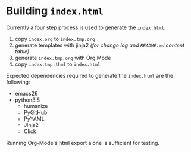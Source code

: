 # Building `index.html`

Currently a four step process is used to generate the `index.html`:

1. copy `index.org` to `index.tmp.org`
2. generate templates with jinja2 *(for change log and `README.md` content table)*
3. generate `index.tmp.org` with Org Mode
4. copy `index.tmp.thml` to `index.html`

Expected dependencies required to generate the `index.html` are the following:

- emacs26
- python3.8
  - humanize
  - PyGitHub
  - PyYAML
  - Jinja2
  - Click

Running Org-Mode's html export alone is sufficient for testing.
